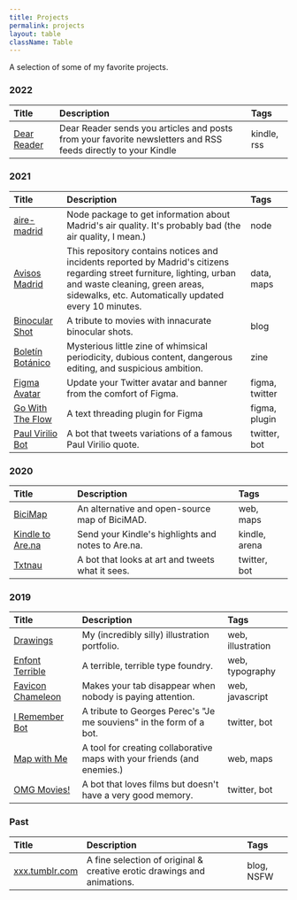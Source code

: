 ```yaml
---
title: Projects
permalink: projects
layout: table
className: Table
---
```

A selection of some of my favorite projects.

### 2022

| Title | Description | Tags |
|:-------|:-------|:---- |
|[Dear Reader](https://reader.javierarce.com)| Dear Reader sends you articles and posts from your favorite newsletters and RSS feeds directly to your Kindle | kindle, rss |

### 2021

| Title | Description | Tags |
|:-------|:-------|:---- |
|[aire-madrid](https://github.com/javierarce/aire-madrid)| Node package to get information about Madrid's air quality. It's probably bad (the air quality, I mean.)| node |
|[Avisos Madrid](https://github.com/javierarce/avisos-madrid)| This repository contains notices and incidents reported by Madrid's citizens regarding street furniture, lighting, urban and waste cleaning, green areas, sidewalks, etc. Automatically updated every 10 minutes.| data, maps |
|[Binocular Shot](https://binocularshot.tumblr.com)| A tribute to movies with innacurate binocular shots.| blog |
|[Boletín Botánico](https://boletin-botanico.com)| Mysterious little zine of whimsical periodicity, dubious content, dangerous editing, and suspicious ambition.| zine |
|[Figma Avatar](https://github.com/javierarce/figma-avatar)| Update your Twitter avatar and banner from the comfort of Figma.| figma, twitter |
|[Go With The Flow](https://twitter.com/javier/status/1383022713179152385)| A text threading plugin for Figma | figma, plugin |
|[Paul Virilio Bot](https://twitter.com/viriliobot)| A bot that tweets variations of a famous Paul Virilio quote.| twitter, bot |

### 2020

| Title | Description | Tags | 
|:-------|:-------|:---- |
|[BiciMap](https://bicimap.javierarce.com/)| An alternative and open-source map of BiciMAD.| web, maps | 
|[Kindle to Are.na](https://arena.javierarce.com/)| Send your Kindle's highlights and notes to Are.na.| kindle, arena | 
|[Txtnau](https://twitter.com/txtnau)| A bot that looks at art and tweets what it sees.| twitter, bot | 


### 2019 

| Title | Description | Tags | 
|:-------|:-------|:---- |
|[Drawings](https://drawings.javierarce.com)| My (incredibly silly) illustration portfolio.| web, illustration | 
|[Enfont Terrible](https://enfont.javierarce.com)| A terrible, terrible type foundry.| web, typography | 
|[Favicon Chameleon](https://github.com/javierarce/favicon-chameleon)| Makes your tab disappear when nobody is paying attention.| web, javascript | 
|[I Remember Bot](https://twitter.com/irememberbot)| A tribute to Georges Perec's "Je me souviens" in the form of a bot.| twitter, bot | 
|[Map with Me](https://mapwithme.world)| A tool for creating collaborative maps with your friends (and enemies.)| web, maps | 
|[OMG Movies!](https://twitter.com/omg_movies)| A bot that loves films but doesn't have a very good memory.| twitter, bot | 

### Past

| Title | Description | Tags | 
|:-------|:-------|:---- |
|[xxx.tumblr.com](https://xxx.tumblr.com)| A fine selection of original & creative erotic drawings and animations.| blog, NSFW |
